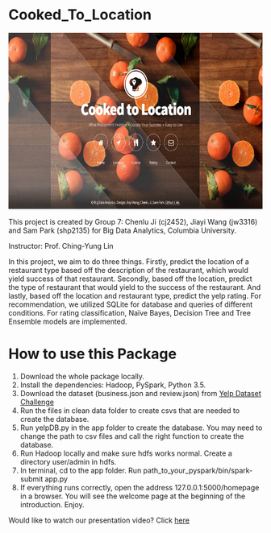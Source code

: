 # Cooked_To_Location

<p><center><img src="figs/preview.png" width=600 height=350 ></center></p>
This project is created by Group 7: Chenlu Ji (cj2452), Jiayi Wang (jw3316) and Sam Park (shp2135) for Big Data Analytics, Columbia University. 

Instructor: Prof. Ching-Yung Lin

In this project, we aim to do three things. Firstly, predict the location of a restaurant type based off the description of the restaurant, which would yield success of that restaurant. Secondly, based off the location, predict the type of restaurant that would yield to the success of the restaurant. And lastly, based off the location and restaurant type, predict the yelp rating. For recommendation, we utilized SQLite for database and queries of different conditions. For rating classification, Naïve Bayes, Decision Tree and Tree Ensemble models are implemented.

# How to use this Package

1. Download the whole package locally.
2. Install the dependencies: Hadoop, PySpark, Python 3.5.
3. Download the dataset (business.json and review.json) from [Yelp Dataset Challenge](https://www.yelp.com/dataset_challenge)
4. Run the files in clean data folder to create csvs that are needed to create the database.
5. Run yelpDB.py in the app folder to create the database. You may need to change the path to csv files and call the right function to create the database.
6. Run Hadoop locally and make sure hdfs works normal. Create a directory user/admin in hdfs.
7. In terminal, cd to the app folder. Run path_to_your_pyspark/bin/spark-submit app.py
8. If everything runs correctly, open the address 127.0.0.1:5000/homepage in a browser. You will see the welcome page at the beginning of the introduction. Enjoy.

Would like to watch our presentation video? Click [here](https://www.youtube.com/watch?v=X_-_XfpnYUU)

